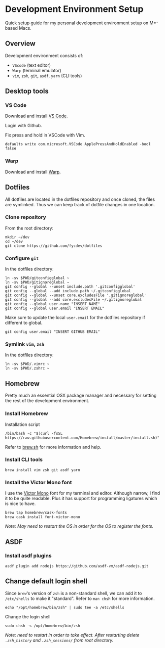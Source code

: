# Development Environment Setup

Quick setup guide for my personal development environment setup on M*-based Macs.

## Overview
Development environment consists of:
- `VScode` (text editor)
- `Warp` (terminal emulator)
- `vim`, `zsh`, `git`, `asdf`, `yarn` (CLI tools)

## Desktop tools
### VS Code
Download and install [VS Code](https://code.visualstudio.com/).

Login with Github.

Fix press and hold in VSCode with Vim.
```shell
defaults write com.microsoft.VSCode ApplePressAndHoldEnabled -bool false
```

### Warp
Download and install [Warp](https://warp.dev).

## Dotfiles
All dotfiles are located in the dotfiles repository and once cloned, the files are symlinked. Thus we can keep track of dotfile changes in one location.

### Clone repository
From the root directory:
```shell
mkdir ~/dev
cd ~/dev
git clone https://github.com/fycdev/dotfiles
```

### Configure `git`
In the dotfiles directory:
```shell
ln -sv $PWD/gitconfigglobal ~
ln -sv $PWD/gitignoreglobal ~
git config --global --unset include.path '.gitconfigglobal'
git config --global --add include.path ~/.gitconfigglobal
git config --global --unset core.excludesFile '.gitignoreglobal'
git config --global --add core.excludesFile ~/.gitignoreglobal
git config --global user.name "INSERT NAME"
git config --global user.email "INSERT EMAIL"
```

Make sure to update the local `user.email` for the dotfiles repository if different to global.
```shell
git config user.email "INSERT GITHUB EMAIL"
```

### Symlink `vim`, `zsh`
In the dotfiles directory:
```shell
ln -sv $PWD/.vimrc ~
ln -sv $PWD/.zshrc ~
```

## Homebrew
Pretty much an essential OSX package manager and necessary for setting the rest of the development environment.
### Install Homebrew
Installation script
```shell
/bin/bash -c "$(curl -fsSL https://raw.githubusercontent.com/Homebrew/install/master/install.sh)"
```
Refer to [brew.sh](brew.sh) for more information and help.

### Install CLI tools
```shell
brew install vim zsh git asdf yarn
```

### Install the Victor Mono font
I use the [Victor Mono](https://rubjo.github.io/victor-mono/) font for my terminal and editor. Although narrow, I find it to be quite readable. Plus it has support for programming ligatures which is nice to have.
```shell
brew tap homebrew/cask-fonts
brew cask install font-victor-mono
```
_Note: May need to restart the OS in order for the OS to register the fonts._

## ASDF
### Install asdf plugins
```shell
asdf plugin add nodejs https://github.com/asdf-vm/asdf-nodejs.git
```

## Change default login shell
Since `brew`'s version of `zsh` is a non-standard shell, we can add it to `/etc/shells` to make it "standard". Refer to `man chsh` for more information.
```shell
echo "/opt/homebrew/bin/zsh" | sudo tee -a /etc/shells
```
Change the login shell
```shell
sudo chsh -s /opt/homebrew/bin/zsh
```
_Note: need to restart in order to take effect. After restarting delete `.zsh_history` and `.zsh_sessions/` from root directory._


